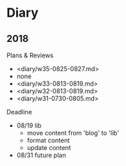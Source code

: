 # Diary

## 2018

Plans & Reviews

- <diary/w35-0825-0827.md>
- none
- <diary/w33-0813-0819.md>
- <diary/w32-0813-0819.md>
- <diary/w31-0730-0805.md>

Deadline

- 08/19 lib
    - move content from 'blog' to 'lib'
    - format content
    - update content
- 08/31 future plan
